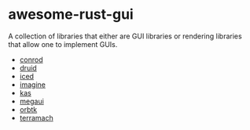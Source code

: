 # awesome-rust-gui

A collection of libraries that either are GUI libraries or rendering libraries that allow one to implement GUIs.

* [conrod](https://github.com/PistonDevelopers/conrod)
* [druid](https://github.com/linebender/druid)
* [iced](https://github.com/hecrj/iced)
* [imagine](https://github.com/cbrewster/imagine)
* [kas]()
* [megaui](https://github.com/not-fl3/megaui)
* [orbtk]()
* [terramach](https://github.com/lykhonis/terramach)
